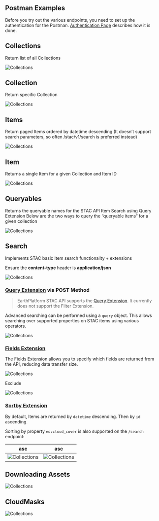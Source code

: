 ## Postman Examples
Before you try out the various endpoints, you need to set up the authentication for the Postman. [Authentication Page](../../Getting%20Started/API%20Authentication.md#postman) describes how it is done.

## Collections 
Return list of all Collections 

![Collections](../../Images/STAC%20API/Postman%20Examples/Collections.png)

## Collection

Return specific Collection 

![Collections](../../Images/STAC%20API/Postman%20Examples/Collection.png)


## Items 
Return paged Items ordered by datetime descending (It doesn’t support search parameters, so often /stac/v1/search is preferred instead)

![Collections](../../Images/STAC%20API/Postman%20Examples/Items.png)


## Item 
Returns a single Item for a given Collection and Item ID

![Collections](../../Images/STAC%20API/Postman%20Examples/ItemId%20.png)


## Queryables 
Returns the queryable names for the STAC API Item Search using Query Extension
Below are the two ways to query the “queryable items“ for a given collection

![Collections](../../Images/STAC%20API/Postman%20Examples/Queryables.png)


## Search  

Implements STAC basic Item search functionality  + extensions 

Ensure the **content-type** header is **application/json**

![Collections](../../Images/STAC%20API/Postman%20Examples/Post%20Search%20With%20Data.png)

### **[Query Extension](https://github.com/stac-api-extensions/query) via POST Method**

>EarthPlatform STAC API supports the [Query Extension](https://github.com/stac-api-extensions/query). It currently does not support the Filter Extension.

Advanced searching can be performed using a `query` object. This allows searching over supported properties on STAC items using various operators.

![Collections](../../Images/STAC%20API/Postman%20Examples/Query%20Extension.png)


### [Fields Extension](https://github.com/stac-api-extensions/fields)
The Fields Extension allows you to specify which fields are returned from the API, reducing data transfer size. 

![Collections](../../Images/STAC%20API/Postman%20Examples/Field%20Extension%20ID.png)

Exclude 

![Collections](../../Images/STAC%20API/Postman%20Examples/Field%20Extension%20Exclude.png)


### [Sortby Extension](https://github.com/stac-api-extensions/sort)
By default, Items are returned by `datetime` descending. Then by `id` ascending.

Sorting by property `eo:cloud_cover` is also supported on the `/search` endpoint:

| asc|asc|
|----|---|
| ![Collections](../../Images/STAC%20API/Postman%20Examples/Sort%20Asc%20.png) | ![Collections](../../Images/STAC%20API/Postman%20Examples/Sort%20Desc.png) |


## Downloading Assets

![Collections](../../Images/STAC%20API/Postman%20Examples/Downloading%20assets.png)

## CloudMasks

![Collections](../../Images/STAC%20API/Postman%20Examples/CloudMask.png)

